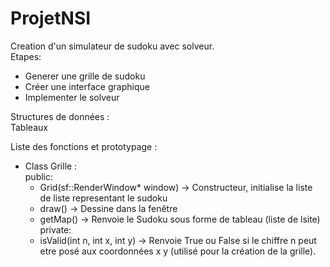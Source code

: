 # ProjetNSI

Creation d'un simulateur de sudoku avec solveur.  
Etapes:  
- Generer une grille de sudoku  
- Créer une interface graphique  
- Implementer le solveur  

Structures de données :  
Tableaux  

Liste des fonctions et prototypage :  
- Class Grille :  
    public:
    - Grid(sf::RenderWindow* window) -> Constructeur, initialise la liste de liste representant le sudoku  
    - draw() -> Dessine dans la fenêtre  
    - getMap() -> Renvoie le Sudoku sous forme de tableau (liste de lsite)  
  private:
    - isValid(int n, int x, int y) -> Renvoie True ou False si le chiffre n peut etre posé aux coordonnées x y (utilisé pour la création de la grille).
